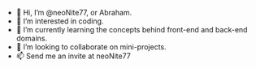 - 👋 Hi, I’m @neoNite77, or Abraham.
- 👀 I’m interested in coding.
- 🌱 I’m currently learning the concepts behind front-end and back-end domains.
- 💞️ I’m looking to collaborate on mini-projects.
- 📫 Send me an invite at neoNite77

<!---
neoNite77/neoNite77 is a ✨ special ✨ repository because its `README.md` (this file) appears on your GitHub profile.
You can click the Preview link to take a look at your changes.
--->
